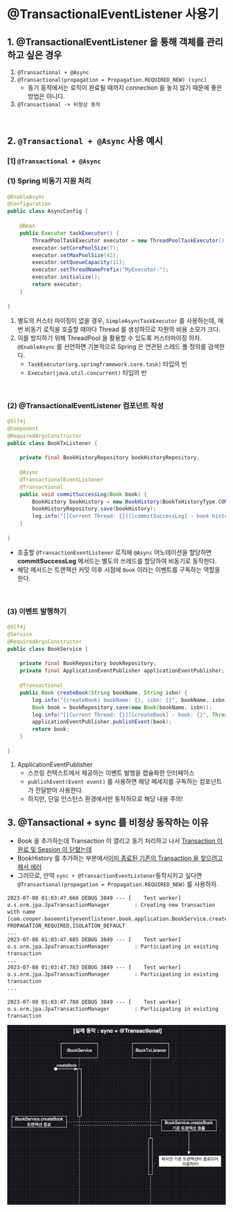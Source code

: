 # @TransactionalEventListener 사용기

## 1. @TransactionalEventListener 을 통해 객체를 관리하고 싶은 경우

1. `@Transactional + @Async`
2. `@Transactional(propagation = Propagation.REQUIRED_NEW) (sync)`
   - 동기 동작에서는 로직이 완료될 때까지 connection 을 놓지 않기 때문에 좋은 방법은 아니다.  
3. `@Transactional -> 비정상 동작`

<br>

## 2. `@Transactional + @Async` 사용 예시

### [1] `@Transactional + @Async`

### (1) Spring 비동기 지원 처리

```java
@EnableAsync
@Configuration
public class AsyncConfig {

    @Bean
    public Executor taskExecutor() {
        ThreadPoolTaskExecutor executor = new ThreadPoolTaskExecutor();
        executor.setCorePoolSize(7);
        executor.setMaxPoolSize(42);
        executor.setQueueCapacity(11);
        executor.setThreadNamePrefix("MyExecutor-");
        executor.initialize();
        return executor;
    }

}

```

1. 별도의 커스터 마이징이 없을 경우, `SimpleAsyncTaskExecutor` 를 사용하는데, 매번 비동기 로직을 호출할 때마다 Thread 를 생성하므로
   자원의 비용 소모가 크다.
2. 이를 방지하기 위해 ThreadPool 을 활용할 수 있도록  커스터마이징 하자. `@EnableAsync` 를 선언하면 기본적으로 Spring 은 연관된 스레드 풀 정의를 
   검색한다.
    - `TaskExecutor(org.springframework.core.task)` 타입의 빈
    - `Executor(java.util.concurrent)` 타입의 빈

<br>

### (2) @TransactionalEventListener 컴포넌트 작성

```java
@Slf4j
@Component
@RequiredArgsConstructor
public class BookTxListener {

    private final BookHistoryRepository bookHistoryRepository;

    @Async
    @TransactionalEventListener
    @Transactional
    public void commitSuccessLog(Book book) {
        BookHistory bookHistory = new BookHistory(BookTxHistoryType.COMMIT, book.getIsbn());
        bookHistoryRepository.save(bookHistory);
        log.info("[[Current Thread: {}]][commitSuccessLog] - book history: {}", Thread.currentThread(), bookHistory);
    }

}
```
- 호출할 `@TransactionEventListener` 로직에 `@Async` 어노테이션을 할당하면 **commitSuccessLog** 메서드는 별도의 쓰레드를 할당하여 비동기로 동작한다.
- 해당 메서드는 트랜잭션 커밋 이후 시점에 `Book` 이라는 이벤트를 구독하는 역할을 한다.

<br>

### (3) 이벤트 발행하기

```java
@Slf4j
@Service
@RequiredArgsConstructor
public class BookService {

    private final BookRepository bookRepository;
    private final ApplicationEventPublisher applicationEventPublisher;

    @Transactional
    public Book createBook(String bookName, String isbn) {
        log.info("[createBook] bookName: {}, isbn: {}", bookName, isbn);
        Book book = bookRepository.save(new Book(bookName, isbn));
        log.info("[[Current Thread: {}]][createBook] - book: {}", Thread.currentThread(), book);
        applicationEventPublisher.publishEvent(book);
        return book;
    }

}

```
1. ApplicationEventPublisher
    - 스프링 컨텍스트에서 제공하는 이벤트 발행을 캡슐화한 인터페이스
    - `publishEvent(Event event)` 를 사용하면 해당 메세지를 구독하는 컴포넌트가 전달받아 사용한다.
    - 하지만, 단일 인스턴스 환경에서만 동작하므로 해당 내용 주의!

## 3. @Tansactional + sync 를 비정상 동작하는 이유

- Book 을 추가하는데 Transaction 이 열리고 동기 처리하고 나서 <u>Transaction 이 완료 및 Session 이 닫혔는데</u> 
- BookHistory 를 추가하는 부분에서<u>이미 종료된 기존의 Transaction 을 찾으려고 해서 에러</u>
- 그러므로, 만약 `sync + @TransactionEventListener`동작시키고 싶다면 `@Transactional(propagation = Propagation.REQUIRED_NEW)` 를 사용하자.

```
2023-07-08 01:03:47.666 DEBUG 3849 --- [    Test worker] o.s.orm.jpa.JpaTransactionManager        : Creating new transaction with name [com.cooper.baseentityeventlistener.book.application.BookService.createBook]: PROPAGATION_REQUIRED,ISOLATION_DEFAULT
...
2023-07-08 01:03:47.685 DEBUG 3849 --- [    Test worker] o.s.orm.jpa.JpaTransactionManager        : Participating in existing transaction
...
2023-07-08 01:03:47.783 DEBUG 3849 --- [    Test worker] o.s.orm.jpa.JpaTransactionManager        : Participating in existing transaction
...

2023-07-08 01:03:47.788 DEBUG 3849 --- [    Test worker] o.s.orm.jpa.JpaTransactionManager        : Participating in existing transaction
```

![img.png](images/img.png)
